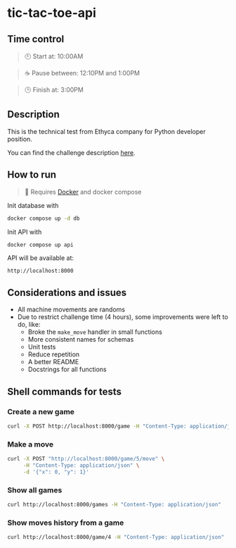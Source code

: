 # tic-tac-toe-api

## Time control

> :clock10: Start at: 10:00AM

> ☕ Pause between: 12:10PM and 1:00PM

> 🕒 Finish at: 3:00PM

## Description

This is the technical test from Ethyca company for Python developer position.

You can find the challenge description [here](https://github.com/ethyca/python-takehome-2).

## How to run

> 🐳 Requires [Docker](https://www.docker.com/products/docker-desktop/) and docker compose

Init database with

```sh
docker compose up -d db
```

Init API with

```sh
docker compose up api
```

API will be available at:

`http://localhost:8000`

## Considerations and issues

- All machine movements are randoms
- Due to restrict challenge time (4 hours), some improvements were left to do, like:
  - Broke the `make_move` handler in small functions
  - More consistent names for schemas
  - Unit tests
  - Reduce repetition
  - A better README
  - Docstrings for all functions

## Shell commands for tests

### Create a new game

```sh
curl -X POST http://localhost:8000/game -H "Content-Type: application/json" -d '{}'
```

### Make a move

```sh
curl -X POST "http://localhost:8000/game/5/move" \
     -H "Content-Type: application/json" \
     -d '{"x": 0, "y": 1}'
```

### Show all games

```sh
curl http://localhost:8000/games -H "Content-Type: application/json"
```

### Show moves history from a game

```sh
curl http://localhost:8000/game/4 -H "Content-Type: application/json"
```
